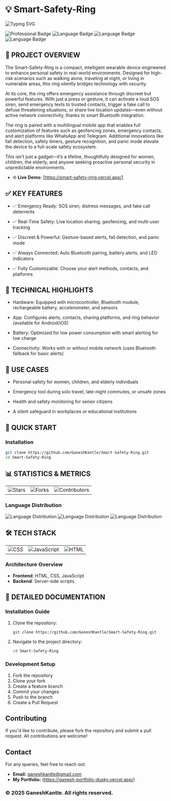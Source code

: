 # 💡 Smart-Safety-Ring

![Typing SVG](https://readme-typing-svg.herokuapp.com/?lines=Smart-Safety-Ring;A+cutting-edge+project+by+GaneshKantle&font=Fira+Code&center=true&width=1000&height=100&color=f75c03&vCenter=true&size=35)

![Professional Badge](https://img.shields.io/badge/Project-Professional-007acc?style=flat-square)
![Language Badge](https://img.shields.io/badge/CSS-38.3%25-007acc?style=flat-square)
![Language Badge](https://img.shields.io/badge/JavaScript-35.4%25-007acc?style=flat-square)
![Language Badge](https://img.shields.io/badge/HTML-26.3%25-007acc?style=flat-square)

## 🎯 PROJECT OVERVIEW

The Smart-Safety-Ring is a compact, intelligent wearable device engineered to enhance personal safety in real-world environments. Designed for high-risk scenarios such as walking alone, traveling at night, or living in vulnerable areas, this ring silently bridges technology with security.

At its core, the ring offers emergency assistance through discreet but powerful features. With just a press or gesture, it can activate a loud SOS siren, send emergency texts to trusted contacts, trigger a fake call to defuse threatening situations, or share live location updates—even without active network connectivity, thanks to smart Bluetooth integration.

The ring is paired with a multilingual mobile app that enables full customization of features such as geofencing zones, emergency contacts, and alert platforms like WhatsApp and Telegram. Additional innovations like fall detection, safety timers, gesture recognition, and panic mode elevate the device to a full-scale safety ecosystem.

This isn’t just a gadget—it’s a lifeline, thoughtfully designed for women, children, the elderly, and anyone seeking proactive personal security in unpredictable environments.

* 🌐 **Live Demo**: [https://smart-safety-ring.vercel.app/]

## ✅ KEY FEATURES
- ✅ Emergency Ready: SOS siren, distress messages, and fake call deterrents

- ✅ Real-Time Safety: Live location sharing, geofencing, and multi-user tracking

- ✅ Discreet & Powerful: Gesture-based alerts, fall detection, and panic mode

- ✅ Always Connected: Auto Bluetooth pairing, battery alerts, and LED indicators

- ✅ Fully Customizable: Choose your alert methods, contacts, and platforms


## 🔧 TECHNICAL HIGHLIGHTS
- Hardware: Equipped with microcontroller, Bluetooth module, rechargeable battery, accelerometer, and sensors

- App: Configures alerts, contacts, sharing platforms, and ring behavior (available for Android/iOS)

- Battery: Optimized for low power consumption with smart alerting for low charge

- Connectivity: Works with or without mobile network (uses Bluetooth fallback for basic alerts)

## 📌 USE CASES
- Personal safety for women, children, and elderly individuals

- Emergency tool during solo travel, late-night commutes, or unsafe zones

- Health and safety monitoring for senior citizens

- A silent safeguard in workplaces or educational institutions



## 🚀 QUICK START

### Installation
```bash
git clone https://github.com/GaneshKantle/Smart-Safety-Ring.git
cd Smart-Safety-Ring
```

## 📊 STATISTICS & METRICS

<table>
  <tr>
    <td><img src="https://img.shields.io/github/stars/GaneshKantle/Smart-Safety-Ring?style=social" alt="Stars"></td>
    <td><img src="https://img.shields.io/github/forks/GaneshKantle/Smart-Safety-Ring?style=social" alt="Forks"></td>
    <td><img src="https://img.shields.io/github/contributors/GaneshKantle/Smart-Safety-Ring?style=social" alt="Contributors"></td>
  </tr>
</table>

### Language Distribution
![Language Distribution](https://img.shields.io/badge/CSS-38.3%25-007acc?style=flat-square)
![Language Distribution](https://img.shields.io/badge/JavaScript-35.4%25-007acc?style=flat-square)
![Language Distribution](https://img.shields.io/badge/HTML-26.3%25-007acc?style=flat-square)

## 🛠️ TECH STACK

<table>
  <tr>
    <td><img src="https://img.shields.io/badge/CSS-Professional-007acc?style=flat-square" alt="CSS"></td>
    <td><img src="https://img.shields.io/badge/JavaScript-Modern-007acc?style=flat-square" alt="JavaScript"></td>
    <td><img src="https://img.shields.io/badge/HTML-Responsive-007acc?style=flat-square" alt="HTML"></td>
  </tr>
</table>

### Architecture Overview
- **Frontend**: HTML, CSS, JavaScript
- **Backend**: Server-side scripts

## 📖 DETAILED DOCUMENTATION

### Installation Guide

1. Clone the repository:
    ```bash
    git clone https://github.com/GaneshKantle/Smart-Safety-Ring.git
    ```
2. Navigate to the project directory:
    ```bash
    cd Smart-Safety-Ring
    ```

### Development Setup
1. Fork the repository
2. Clone your fork
3. Create a feature branch
4. Commit your changes
5. Push to the branch
6. Create a Pull Request


## Contributing
If you'd like to contribute, please fork the repository and submit a pull request. All contributions are welcome!


## Contact
For any queries, feel free to reach out:
- **Email:** ganeshkantle@gmail.com
- **My Portfolio:** (https://ganesh-portfolio-dusky.vercel.app/)

### © 2025 GaneshKantle. All rights reserved.
